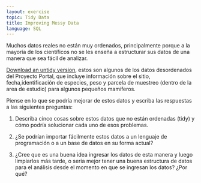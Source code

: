 ```yaml
---
layout: exercise
topic: Tidy Data
title: Improving Messy Data
language: SQL
---
```

Muchos datos reales no están muy ordenados, principalmente porque a la mayoría de los científicos no se les enseña a estructurar sus datos de una manera que sea fácil de analizar.


[Download an untidy version](https://ndownloader.figshare.com/files/24469424),
estos son algunos de los datos desordenados del Proyecto Portal, que incluye información sobre el sitio, fecha,identificación de especies, peso y parcela de muestreo (dentro de la area de estudio) para algunos pequeños mamíferos.

Piense en lo que se podría mejorar de estos datos y escriba las respuestas a las siguientes preguntas:

1. Describa cinco cosas sobre estos datos que no están ordenadas (tidy) y cómo podría
     solucionar cada uno de esos problemas.

2. ¿Se podrían importar fácilmente estos datos a un lenguaje de programación o a un
     base de datos en su forma actual?

3. ¿Cree que es una buena idea ingresar los datos de esta manera y luego limpiarlos más tarde, o seria mejor tener una buena estructura de datos para el análisis  desde el momento en que se ingresan los datos? ¿Por qué?